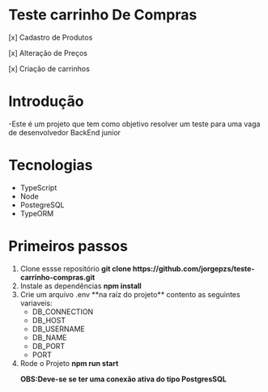 # Teste carrinho De Compras

[x] Cadastro de Produtos

[x] Alteração de Preços

[x] Criação de carrinhos

# Introdução

-Este é um projeto que tem como objetivo resolver um teste para uma vaga de desenvolvedor BackEnd junior

# Tecnologias

<ul>
    <li>TypeScript</li>
    <li>Node</li>
    <li>PostegreSQL</li>
    <li>TypeORM</li>
</ul>

# Primeiros passos

<ol>
  <li>Clone essse repositório <strong>git clone https://github.com/jorgepzs/teste-carrinho-compras.git</strong></li>
  <li>Instale as dependências <strong>npm install</strong></li>
  <li>Crie um arquivo .env **na raíz do projeto** contento as seguintes variaveis:
  <ul>
    <li>DB_CONNECTION</li>
    <li>DB_HOST</li>
    <li>DB_USERNAME</li>
    <li>DB_NAME</li>
    <li>DB_PORT</li>  
    <li>PORT</li>
  </ul>
</li>
  <li>Rode o Projeto <strong>npm run start</strong></li>

<strong>OBS:Deve-se se ter uma conexão ativa do tipo PostgresSQL</strong>
</ol>
